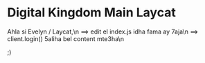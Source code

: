 # Digital Kingdom Main Laycat

Ahla si Evelyn / Laycat,\n
==> edit el index.js idha fama ay 7aja\n
==> client.login() 5aliha bel content mte3ha\n


;)

